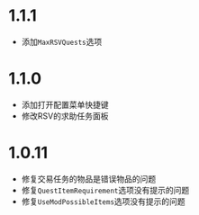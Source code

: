 # 1.1.1

- 添加`MaxRSVQuests`选项

# 1.1.0

- 添加打开配置菜单快捷键
- 修改RSV的求助任务面板

# 1.0.11

- 修复交易任务的物品是错误物品的问题
- 修复`QuestItemRequirement`选项没有提示的问题
- 修复`UseModPossibleItems`选项没有提示的问题